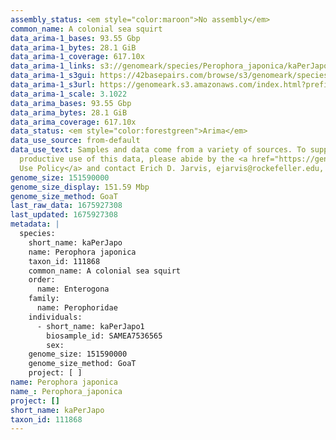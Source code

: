 ```yaml
---
assembly_status: <em style="color:maroon">No assembly</em>
common_name: A colonial sea squirt
data_arima-1_bases: 93.55 Gbp
data_arima-1_bytes: 28.1 GiB
data_arima-1_coverage: 617.10x
data_arima-1_links: s3://genomeark/species/Perophora_japonica/kaPerJapo1/genomic_data/arima/<br>
data_arima-1_s3gui: https://42basepairs.com/browse/s3/genomeark/species/Perophora_japonica/kaPerJapo1/genomic_data/arima/
data_arima-1_s3url: https://genomeark.s3.amazonaws.com/index.html?prefix=species/Perophora_japonica/kaPerJapo1/genomic_data/arima/
data_arima-1_scale: 3.1022
data_arima_bases: 93.55 Gbp
data_arima_bytes: 28.1 GiB
data_arima_coverage: 617.10x
data_status: <em style="color:forestgreen">Arima</em>
data_use_source: from-default
data_use_text: Samples and data come from a variety of sources. To support fair and
  productive use of this data, please abide by the <a href="https://genome10k.soe.ucsc.edu/data-use-policies/">Data
  Use Policy</a> and contact Erich D. Jarvis, ejarvis@rockefeller.edu, with any questions.
genome_size: 151590000
genome_size_display: 151.59 Mbp
genome_size_method: GoaT
last_raw_data: 1675927308
last_updated: 1675927308
metadata: |
  species:
    short_name: kaPerJapo
    name: Perophora japonica
    taxon_id: 111868
    common_name: A colonial sea squirt
    order:
      name: Enterogona
    family:
      name: Perophoridae
    individuals:
      - short_name: kaPerJapo1
        biosample_id: SAMEA7536565
        sex:
    genome_size: 151590000
    genome_size_method: GoaT
    project: [ ]
name: Perophora japonica
name_: Perophora_japonica
project: []
short_name: kaPerJapo
taxon_id: 111868
---
```

